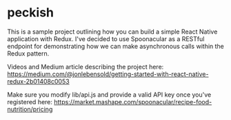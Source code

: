 # peckish

This is a sample project outlining how you can build a simple React Native application with Redux. I've decided to use Spoonacular as a RESTful endpoint for demonstrating how we can make asynchronous calls within the Redux pattern.

Videos and Medium article describing the project here:
https://medium.com/@jonlebensold/getting-started-with-react-native-redux-2b01408c0053

Make sure you modify lib/api.js and provide a valid API key once you've registered here: https://market.mashape.com/spoonacular/recipe-food-nutrition/pricing
